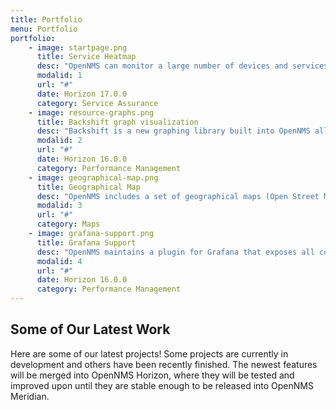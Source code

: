 ```yaml
---
title: Portfolio
menu: Portfolio
portfolio:
    - image: startpage.png
      title: Service Heatmap
      desc: "OpenNMS can monitor a large number of devices and services, which means that administrators need to see a broad overview of network problems. The new heatmap feature in OpenNMS provides a visual representation of the detected problems’ severity. In order to find specific problematic nodes, simply click the area of interest, which incrementally narrows the focus of the heatmap."
      modalid: 1
      url: "#"
      date: Horizon 17.0.0
      category: Service Assurance
    - image: resource-graphs.png
      title: Backshift graph visualization
      desc: "Backshift is a new graphing library built into OpenNMS allows the user to leverage alternative time series data storage solutions. Because Backshift follows the same syntax as RRDTool, pre-defined data visualizations will continue to function properly."
      modalid: 2
      url: "#"
      date: Horizon 16.0.0
      category: Performance Management
    - image: geographical-map.png
      title: Geographical Map
      desc: "OpenNMS includes a set of geographical maps (Open Street Map, Google Maps, or MapQuest) that display nodes with address asset information on a world map, including dynamic alarm status. A node requires a longitude and latitude in its assets, or an address that can be converted to longitude and latitude, in order to render on the geographic map."
      modalid: 3
      url: "#"
      category: Maps
    - image: grafana-support.png
      title: Grafana Support
      desc: "OpenNMS maintains a plugin for Grafana that exposes all collected metrics (i.e. values from .rrd or .jrb files). Metrics from multiple nodes or even multiple instances can be grouped together along with mathematical expressions to form custom charts and dashboards."
      modalid: 4
      url: "#"
      date: Horizon 16.0.0
      category: Performance Management
---
```


## Some of Our Latest Work

Here are some of our latest projects! Some projects are currently in development and others have been recently finished. 
The newest features will be merged into OpenNMS Horizon, where they will be tested and improved upon until they are stable enough to be released into OpenNMS Meridian.
